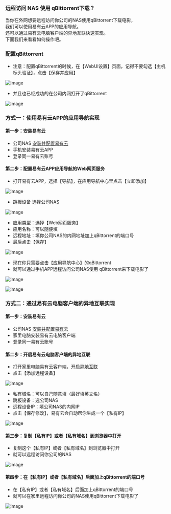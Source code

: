 ### 远程访问 NAS 使用 qBittorrent下载？
当你在外网想要远程访问你公司的NAS使用qBittorrent下载电影，  
我们可以使用易有云APP的应用导航。  
还可以通过易有云电脑客户端的异地互联快速实现。  
下面我们来看看如何操作吧。 

### 配置qBittorrent
- 注意：配置qBittorrent的时候，在【WebUI设置】页面，记得不要勾选【主机标头验证】，点击【保存并应用】

![image](./image/qBittorrent/20.jpg)

- 并且也已经成功的在公司内网打开了qBittorrent

![image](./image/qBittorrent/21.jpg)

### 方式一：使用易有云APP的应用导航实现
#### 第一步：安装易有云
- 公司NAS [安装并配置易有云](/zh/guide/linkease/install/device/asus_nas.md)
- 手机安装易有云APP
- 登录同一易有云账号
#### 第二步：配置易有云APP应用导航的Web网页服务
- 打开易有云APP，选择【导航】，在应用导航中心里点击【立即添加】

![image](./image/qBittorrent/1.jpg)

- 跳板设备 选择公司NAS

![image](./image/qBittorrent/2.jpg)

- 应用类型：选择【Web网页服务】
- 应用名称：可以随便填
- 远程地址：填你公司NAS的内网地址加上qBittorrent的端口号
- 最后点击【保存】

![image](./image/qBittorrent/3.jpg)

- 现在你只需要点击【应用导航中心】的qBittorrent
- 就可以通过手机APP远程访问公司NAS使用 qBittorrent来下载电影了

![image](./image/qBittorrent/4.jpg)

![image](./image/qBittorrent/5.jpg)

### 方式二：通过易有云电脑客户端的异地互联实现
#### 第一步：安装易有云
- 公司NAS [安装并配置易有云](/zh/guide/linkease/install/device/asus_nas.md)
- 家里电脑安装易有云电脑客户端
- 登录同一易有云账号
#### 第二步：开启易有云电脑客户端的异地互联
- 打开家里电脑易有云客户端，开启[异地互联](/zh/guide/linkease/function/remote_connects.md)
- 点击【添加远程设备】

![image](./image/qBittorrent/6.jpg)

- 私有域名：可以自己随意填（最好填英文名）
- 跳板设备：选公司NAS
- 远程设备IP：填公司NAS的内网IP
- 点击【保存修改】，易有云会自动帮你生成一个【私有IP】

![image](./image/qBittorrent/7.jpg)

#### 第三步：复制【私有IP】或者【私有域名】到浏览器中打开
- 复制这个【私有IP】或者【私有域名】到浏览器中打开
- 就可以远程访问你公司的NAS

![image](./image/qBittorrent/8.jpg)

#### 第四步：在【私有IP】或者【私有域名】后面加上qBittorrent的端口号
- 在【私有IP】或者【私有域名】后面加上qBittorrent的端口号
- 就可以在家里远程访问你公司的NAS使用qBittorrent下载电影了

![image](./image/qBittorrent/9.jpg)